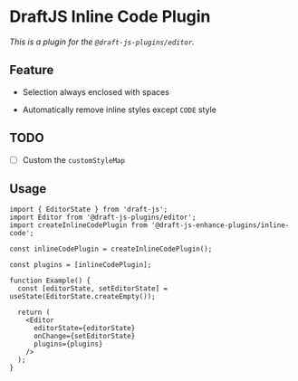 # DraftJS Inline Code Plugin

_This is a plugin for the `@draft-js-plugins/editor`._

## Feature

- Selection always enclosed with spaces

- Automatically remove inline styles except `CODE` style

## TODO

- [ ] Custom the `customStyleMap`

## Usage

```tsx
import { EditorState } from 'draft-js';
import Editor from '@draft-js-plugins/editor';
import createInlineCodePlugin from '@draft-js-enhance-plugins/inline-code';

const inlineCodePlugin = createInlineCodePlugin();

const plugins = [inlineCodePlugin];

function Example() {
  const [editorState, setEditorState] = useState(EditorState.createEmpty());

  return (
    <Editor
      editorState={editorState}
      onChange={setEditorState}
      plugins={plugins}
    />
  );
}
```
